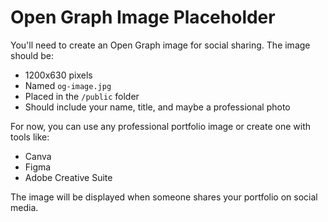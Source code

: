# Open Graph Image Placeholder

You'll need to create an Open Graph image for social sharing. The image should be:

- 1200x630 pixels
- Named `og-image.jpg`
- Placed in the `/public` folder
- Should include your name, title, and maybe a professional photo

For now, you can use any professional portfolio image or create one with tools like:

- Canva
- Figma
- Adobe Creative Suite

The image will be displayed when someone shares your portfolio on social media.
